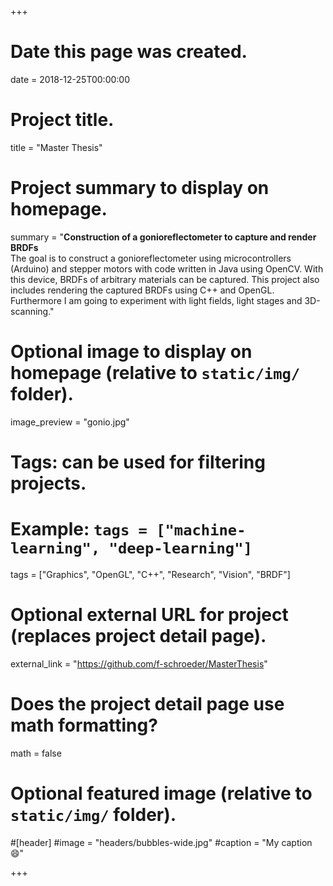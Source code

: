 +++
# Date this page was created.
date = 2018-12-25T00:00:00

# Project title.
title = "Master Thesis"

# Project summary to display on homepage.
summary = "<b>Construction of a gonioreflectometer to capture and render BRDFs</b> <br>The goal is to construct a gonioreflectometer using microcontrollers (Arduino) and stepper motors with code written in Java using OpenCV. With this device, BRDFs of arbitrary materials can be captured. This project also includes rendering the captured BRDFs using C++ and OpenGL. Furthermore I am going to experiment with light fields, light stages and 3D-scanning."

# Optional image to display on homepage (relative to `static/img/` folder).
image_preview = "gonio.jpg"

# Tags: can be used for filtering projects.
# Example: `tags = ["machine-learning", "deep-learning"]`
tags = ["Graphics", "OpenGL", "C++", "Research", "Vision", "BRDF"]

# Optional external URL for project (replaces project detail page).
external_link = "https://github.com/f-schroeder/MasterThesis"

# Does the project detail page use math formatting?
math = false

# Optional featured image (relative to `static/img/` folder).
#[header]
#image = "headers/bubbles-wide.jpg"
#caption = "My caption :smile:"

+++
